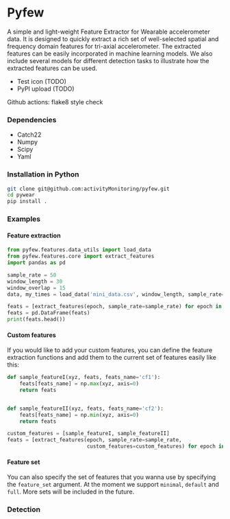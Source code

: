 # Pyfew
A simple and light-weight Feature Extractor for Wearable accelerometer data. 
It is designed to quickly extract a rich set of well-selected spatial and frequency domain features
for tri-axial accelerometer. The extracted features can be easily incorporated in machine learning models. 
We also include several models for different detection tasks to illustrate how the extracted features can be used.

* Test icon (TODO)
* PyPI upload (TODO)

Github actions:
flake8 style check

### Dependencies

* Catch22
* Numpy
* Scipy
* Yaml


### Installation in Python
```bash
git clone git@github.com:activityMonitoring/pyfew.git
cd pywear
pip install .
```


### Examples 

#### Feature extraction
```python
from pyfew.features.data_utils import load_data
from pyfew.features.core import extract_features
import pandas as pd

sample_rate = 50
window_length = 30
window_overlap = 15
data, my_times = load_data('mini_data.csv', window_length, sample_rate=sample_rate, window_overlap=window_overlap)

feats = [extract_features(epoch, sample_rate=sample_rate) for epoch in data]
feats = pd.DataFrame(feats)
print(feats.head())
```

#### Custom features
If you would like to add your custom features, you can define the feature extraction functions and add them to the
current set of features easily like this:
```python
def sample_featureI(xyz, feats, feats_name='cf1'):
    feats[feats_name] = np.max(xyz, axis=0)
    return feats


def sample_featureII(xyz, feats, feats_name='cf2'):
    feats[feats_name] = np.min(xyz, axis=0)
    return feats

custom_features = [sample_featureI, sample_featureII]
feats = [extract_features(epoch, sample_rate=sample_rate, 
                          custom_features=custom_features) for epoch in data]
```
#### Feature set
You can also specify the set of features that you wanna use by specifying the `feature_set` argument. At the moment we 
support `minimal`, `default` and `full`. More sets will be included in the future.


### Detection
